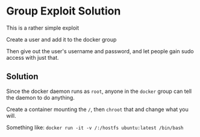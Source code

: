 # Group Exploit Solution

This is a rather simple exploit

Create a user and add it to the docker group

Then give out the user's username and password, and let people gain sudo access with just that. 

## Solution

Since the docker daemon runs as `root`, anyone in the `docker` group can tell the daemon to do anything. 

Create a container mounting the `/`, then `chroot` that and change what you will. 

Something like: `docker run -it -v /:/hostfs ubuntu:latest /bin/bash`
